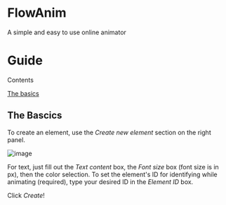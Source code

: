 # FlowAnim
A simple and easy to use online animator

# Guide

Contents

[The basics](#the-basics)


## The Bascics
To create an element, use the _Create new element_ section on the right panel.

![image](https://github.com/user-attachments/assets/d14eda60-a8f7-4cb9-bafd-7f4ac7351def)

For text, just fill out the _Text content_ box, the _Font size_ box (font size is in px), then the color selection. To set the element's ID for identifying while animating (required), type your desired ID in the _Element ID_ box.

Click _Create_!
